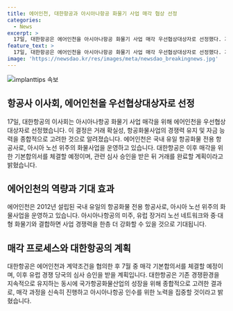```yaml
---
title: 에어인천, 대한항공과 아시아나항공 화물기 사업 매각 협상 선정
categories:
  - News
excerpt: >
  17일, 대한항공은 에어인천을 아시아나항공 화물기 사업 매각 우선협상대상자로 선정했다. 거래 확실성, 항공화물 경쟁 유지, 자금 능력을 종합적으로 고려해 선정됐으며, EC 심사 승인을 받으면 대한항공의 아시아나 인수작업이 완결될 것으로 전망된다. 에어인천은 국내 유일 항공화물 전용 항공사로, 아시아나항공과의 결합으로 사업 경쟁력을 한층 더 향상시킬 수 있을 것으로 예상된다.
feature_text: >
  17일, 대한항공은 에어인천을 아시아나항공 화물기 사업 매각 우선협상대상자로 선정했다. 거래 확실성, 항공화물 경쟁 유지, 자금 능력을 종합적으로 고려해 선정됐으며, EC 심사 승인을 받으면 대한항공의 아시아나 인수작업이 완결될 것으로 전망된다. 에어인천은 국내 유일 항공화물 전용 항공사로, 아시아나항공과의 결합으로 사업 경쟁력을 한층 더 향상시킬 수 있을 것으로 예상된다.
image: 'https://newsdao.kr/res/images/meta/newsdao_breakingnews.jpg'
---
```


<p><img src="https://newsdao.kr/res/images/meta/newsdao_breakingnews.jpg" alt="implanttips 속보" /></p>

<h2 data-ke-size="size26">항공사 이사회, 에어인천을 우선협상대상자로 선정</h2>

<p data-ke-size="size16">17일, 대한항공의 이사회는 아시아나항공 화물기 사업 매각을 위해 에어인천을 우선협상대상자로 선정했습니다. 이 결정은 거래 확실성, 항공화물사업의 경쟁력 유지 및 자금 능력을 종합적으로 고려한 것으로 알려졌습니다. 에어인천은 국내 유일 항공화물 전용 항공사로, 아시아 노선 위주의 화물사업을 운영하고 있습니다. 대한항공은 이후 매각을 위한 기본합의서를 체결할 예정이며, 관련 심사 승인을 받은 뒤 거래를 완료할 계획이라고 밝혔습니다.</p>

<h2 data-ke-size="size26">에어인천의 역량과 기대 효과</h2>

<p data-ke-size="size16">에어인천은 2012년 설립된 국내 유일의 항공화물 전용 항공사로, 아시아 노선 위주의 화물사업을 운영하고 있습니다. 아시아나항공의 미주, 유럽 장거리 노선 네트워크와 중·대형 화물기와 결합하면 사업 경쟁력을 한층 더 강화할 수 있을 것으로 기대됩니다.</p>

<h2 data-ke-size="size26">매각 프로세스와 대한항공의 계획</h2>

<p data-ke-size="size16">대한항공은 에어인천과 계약조건을 협의한 후 7월 중 매각 기본합의서를 체결할 예정이며, 이후 유럽 경쟁 당국의 심사 승인을 받을 계획입니다. 대한항공은 기존 경쟁환경을 지속적으로 유지하는 동시에 국가항공화물산업의 성장을 위해 종합적으로 고려한 결과로, 매각 과정을 신속히 진행하고 아시아나항공 인수를 위한 노력을 집중할 것이라고 밝혔습니다.</p>

